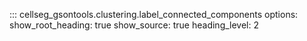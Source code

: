 ::: cellseg_gsontools.clustering.label_connected_components
    options:
      show_root_heading: true
      show_source: true
      heading_level: 2
